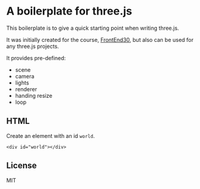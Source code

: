 # A boilerplate for three.js

This boilerplate is to give a quick starting point when writing three.js.

It was initially created for the course, [FrontEnd30](https://frontend30.com/?utm_source=github&utm_medium=link&utm_campaign=threejs-boilerplate), but also can be used for any three.js projects.

It provides pre-defined:

- scene
- camera
- lights
- renderer
- handing resize
- loop

## HTML

Create an element with an id `world`.

```
<div id="world"></div>
```

## License

MIT
